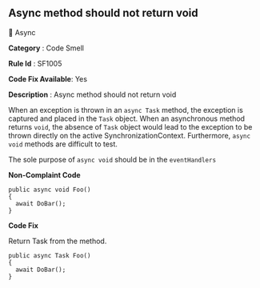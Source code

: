## Async method should not return void

🔖 Async

**Category** : Code Smell

**Rule Id** : SF1005

**Code Fix Available**: Yes

**Description** : Async method should not return void

When an exception is thrown in an `async Task` method, the exception is captured and placed in the `Task` object. When an asynchronous method returns `void`, the absence of `Task` object would lead to the exception to be thrown directly on the active SynchronizationContext. Furthermore, `async void` methods are difficult to test.

The sole purpose of `async void` should be in the `eventHandlers`

**Non-Complaint Code**

```
public async void Foo()
{
  await DoBar();
}
```

**Code Fix**

Return Task from the method.

```
public async Task Foo()
{
  await DoBar();
}
```
